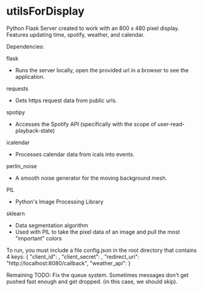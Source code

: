 # utilsForDisplay

Python Flask Server created to work with an 800 x 480 pixel display. Features updating time, spotify, weather, and calendar.

Dependencies:

flask
  * Runs the server locally, open the provided url in a browser to see the application.
  
requests
  * Gets https request data from public urls.
  
spotipy
  * Accesses the Spotify API (specifically with the scope of user-read-playback-state)
  
icalendar
  * Processes calendar data from icals into events.
  
perlin_noise
  * A smooth noise generator for the moving background mesh.
  
PIL
  * Python's Image Processing Library
  
sklearn
  * Data segmentation algorithm
  * Used with PIL to take the pixel data of an image and pull the most "important" colors
  
To run, you must include a file config.json in the root directory that contains 4 keys:
{
    "client_id": <spotify public client_id>,
    "client_secret": <spotify private client_secret>,
    "redirect_uri": "http://localhost:8080/callback",
    "weather_api": <openweatherapi private api key>
}

Remaining TODO:
Fix the queue system. Sometimes messages don't get pushed fast enough and get dropped. (in this case, we should skip).

